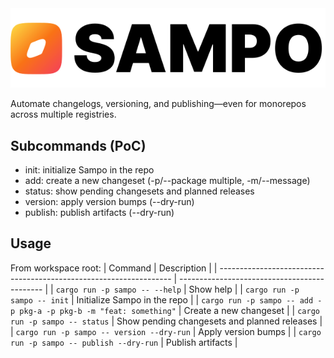 <picture>
  <source media="(prefers-color-scheme: dark)" srcset="./.github/assets/Sampo_logo_dark.svg" />
  <img alt="Sampo logo" src="./.github/assets/Sampo_logo_light.svg" />
</picture>

Automate changelogs, versioning, and publishing—even for monorepos across multiple registries.

## Subcommands (PoC)

- init: initialize Sampo in the repo
- add: create a new changeset (-p/--package multiple, -m/--message)
- status: show pending changesets and planned releases
- version: apply version bumps (--dry-run)
- publish: publish artifacts (--dry-run)

## Usage

From workspace root:
| Command                                                            | Description                                  |
| ------------------------------------------------------------------ | -------------------------------------------- |
| `cargo run -p sampo -- --help`                                     | Show help                                    |
| `cargo run -p sampo -- init`                                       | Initialize Sampo in the repo                 |
| `cargo run -p sampo -- add -p pkg-a -p pkg-b -m "feat: something"` | Create a new changeset                       |
| `cargo run -p sampo -- status`                                     | Show pending changesets and planned releases |
| `cargo run -p sampo -- version --dry-run`                          | Apply version bumps                          |
| `cargo run -p sampo -- publish --dry-run`                          | Publish artifacts                            |
